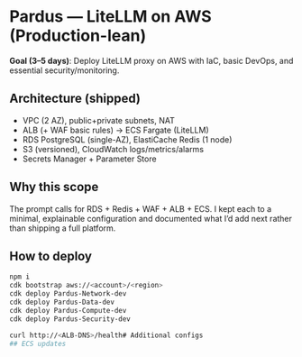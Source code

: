 # Pardus — LiteLLM on AWS (Production-lean)

**Goal (3–5 days)**: Deploy LiteLLM proxy on AWS with IaC, basic DevOps, and essential security/monitoring.

## Architecture (shipped)
- VPC (2 AZ), public+private subnets, NAT
- ALB (+ WAF basic rules) → ECS Fargate (LiteLLM)
- RDS PostgreSQL (single-AZ), ElastiCache Redis (1 node)
- S3 (versioned), CloudWatch logs/metrics/alarms
- Secrets Manager + Parameter Store

## Why this scope
The prompt calls for RDS + Redis + WAF + ALB + ECS. I kept each to a minimal, explainable configuration and documented what I’d add next rather than shipping a full platform.

## How to deploy
```bash
npm i
cdk bootstrap aws://<account>/<region>
cdk deploy Pardus-Network-dev
cdk deploy Pardus-Data-dev
cdk deploy Pardus-Compute-dev
cdk deploy Pardus-Security-dev

curl http://<ALB-DNS>/health# Additional configs
## ECS updates
